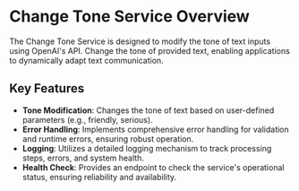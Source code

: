 # Change Tone Service Overview

The Change Tone Service is designed to modify the tone of text inputs using OpenAI's API. Change the tone of provided text, enabling applications to dynamically adapt text communication.

## Key Features
- **Tone Modification**: Changes the tone of text based on user-defined parameters (e.g., friendly, serious).
- **Error Handling**: Implements comprehensive error handling for validation and runtime errors, ensuring robust operation.
- **Logging**: Utilizes a detailed logging mechanism to track processing steps, errors, and system health.
- **Health Check**: Provides an endpoint to check the service's operational status, ensuring reliability and availability.
